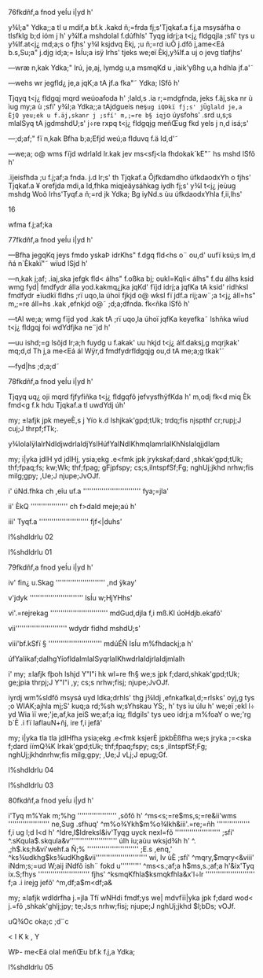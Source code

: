 76fkdñf,a fnod yeÍu i|yd h'

y¾I;a" Ydka;;a tl u mdif,a bf.k .kakd ñ;=frda fj;s'Tjqkaf.a f.j,a msysáfha o tlsfklg b;d ióm j h' y¾If.a mshdolaI f.dúfhls' Tyqg idrj;a t<j¿ fldgqjla ;sfí' tys u y¾If.at<j¿ md;a;s o fjhs' y¾I ksjdvq Èkj, ;u ñ;=rd iuÕ j.dfõ j,ame<Eá b.s,Su;a" j.djg id;a;= lsÍu;a isÿ lrhs' tjeks we;eï Èkj,y¾If.a uj o jevg tlafjhs'

—wræ n,kak Ydka;" lrú, je,aj, lymdg u,a msmqKd u ,iaik'yßhg u,a hdhla jf.a'˜

—wehs wr jegfld¿ je,a jqK;a tA jf.a fka"˜ Ydka; lSfõ h'

Tjqyq t<j¿ fldgqj mqrd weúoafoda h' ;lald,s .ia r;=mdgfnda, jeks f.äj,ska nr ù ìug my;a ù ;sfí' y¾I;a Ydka;;a tAjdgueis ne`§ug iQÞkï fj;s' jÜglald je,a ÈjQ yeu;ek u f.äj,skanr j ;sfí' m,;=re b§ iqj`o úysfohs' .srd u,s;s mlaISyq tA jgdmshdU;s' j÷re rxpq t<j¿ fldgqjg meñŒug fkd yels j n,d isá;s'

—;d;af;" fï n,kak Bfha b;a;Efjd weú;a flduvq f.ä ld,d'˜

—we;a; o@ wms fïjd wdrlaId lr.kak jev ms<sfj<la fhdokak´kE"˜ hs mshd lSfõ h'

.ïjeisfhda ;u f.j;af;a fnda. j.d lr;s' th Tjqkaf.a Ôjfkdamdho úfkdaodxYh o fjhs' Tjqkaf.a ¥ orefjda mdi,a ld,fhka miqjeäysáhkag iydh fj;s' y¾I t<j¿ jeùug mshdg Woõ lrhs'Tyqf.a ñ;=rd jk Ydka; Bg iyNd.s ùu úfkdaodxYhla f,ii,lhs'

16

wfma f.j;af;ka

77fkdñf,a fnod yeÍu i|yd h'

—Bfha jegqKq jeys fmdo yskaÞ idrKhs" f.dgq fld<hs o¨ ou,d' uufï ksú;s lm,d ñá n`Èkakï"˜ wïud lSjd h'

—n,kak j;af; .iaj,ska jefgk fld< álhs" f.oßka bj; oukl=Kqli< álhs" f.du álhs ksid wmg fyd| fmdfydr álla yod.kakmq¿jka jqKd' fïjd idrj;a jqfKa tA ksid' ridhksl fmdfydr ±ïudkï fldhs ;rï uqo,la úhoï fjkjd o@ wksl fï jdf.a rij;aw¨;a t<j¿ áll=hs" m,;=re áll=hs .kak ,efnkjd o@˜ ;d;a;dfnda. fk<ñka lSfõ h'

—tAl we;a; wmg fïjd yod .kak tA ;rï uqo,la úhoï jqfKa keyefka˜ lshñka wïud t<j¿ fldgqj foi wdYdfjka ne¨jd h'

—uu ishd;=g lsõjd lr;a;h fuydg u f.akak' uu hkjd t<j¿ álf.daksj,g mqrjkak' mq;d,d Th j,a me<Eá ál Wÿr,d fmdfydrfldgqjg ou,d tA me;a;g tkak'˜

—fyd|hs ;d;a;d˜

78fkdñf,a fnod yeÍu i|yd h'

Tjqyq uq¿ oji mqrd fjfyfiñka t<j¿ fldgqfõ jefvysfhÿfKda h' m,odj fk<d miq Èk fmd<g f.k hdu Tjqkaf.a tl uwdYdj úh'

my; ±lafjk jpk meyeÈ,s j Yío k.d lshjkak'gpd;tUk; trdq;fis njspthf cr;rupj;J cuj;J thrpf;fTk;.

y¾IolaIÿIalrNdIdjwdrlaIdjYsIHúfYaINdIKhmqIamrlaIKhNslaIqjjdIam

my; i|yka jdlH yd jdlHj, ysia;ekg .e<fmk jpk jrykskaf;dard ,shkak'gpd;tUk; thf;fpaq;fs; kw;Wk; thf;fpag; gFjpfspy; cs;s,ilntspfSf;Fg; nghUj;jkhd nrhw;fis milg;gpy; ,Ue;J njupe;JvOJf.

i' úNd.fhka ch ,eîu uf.a '''''''''''''''''''''''''''' fya;=jla'

ii' ÈkQ '''''''''''''''''' ch f>daId meje;aú h'

iii' Tyqf.a '''''''''''''''''''''''' fjf<|duhs'

l%shdldrlu 02

l%shdldrlu 01

79fkdñf,a fnod yeÍu i|yd h'

iv' fin¿ u.Skag '''''''''''''''''''''''' ,nd ÿkay'

v'jdyk '''''''''''''''''''''''''' lsÍu w;HjYHhs'

vi'.=rejrekag '''''''''''''''''''''''''''' mdGud,djla f,i mß.Kl úoHdjb.ekafõ'

vii''''''''''''''''''''''''' wdydr fidhd mshdU;s'

viii'bf.kSfï § '''''''''''''''''''''''''' mdúÉÑ lsÍu m%fhdackj;a h'

úfYaIikaf;daIhgYíofldaImlaISyqrlaIKhwdrlaIdjrlaIdjmlaIh

i' my; ±lafjk fþoh lshjd Y"I"i hk wl=re fh§ we;s jpk f;dard,shkak'gpd;tUk; ge;jpia thrpj;J Y"I"i ,y; cs;s nrhw;fisj; njupe;JvOJf.

iyrdj wm%sldfõ msysá uyd ldka;drhls' thg j¾Idj ,efnkafkal,d;=rlsks' oyj,g tys ;o WIAK;ajhla mj;S' kuq;a rd;%sh w;sYhskau YS;, h' tys ìu úIu h' we;eï ;ekl l÷ yd Wia ìï we;'je,af,ka jeiS we;af;a iq¿ fldgils' tys ueo idrj;a m%foaY o we;'rg b`È .i fï lafIauN+ñj, ire f,i jefâ'

my; i|yka tla tla jdlHfha ysia;ekg .e<fmk ksjerÈ jpkbÈßfha we;s jryka ;=<ska f;dard iïmQ¾K lrkak'gpd;tUk; thf;fpaq;fspy; cs;s ,ilntspfSf;Fg; nghUj;jkhdnrhw;fis milg;gpy; ,Ue;J vLj;J epug;Gf.

l%shdldrlu 04

l%shdldrlu 03

80fkdñf,a fnod yeÍu i|yd h'

i'Tyq m%Yak m;%hg ''''''''''''''''''' ,sõfõ h' ^ms<s;=re$ms,s;=re&ii'wms '''''''''''''''''''' ne,Sug .sfhuq' ^m%o¾Ykh$m%o¾Ikh&iii'.=re;=ñh '''''''''''''''' f,i ug l;d l<d h' ^ldre‚l$ldreksl&iv'Tyqg uyck nexl=fõ '''''''''''''''''''''' ;sfí' ^.sKqula$.skqula&v''''''''''''''''''''''' úIh iu;aùu wksjd¾h h' ^.‚;h$.ks;h&vi'wehf.a Ñ;% ''''''''''''''''''''''''' ;E.s ,enq‚' ^ks¾udkhg$ks¾udKhg&vii''''''''''''''''''''''''' wi, lv ùÈ ;sfí' ^mqry,$mqry<&viii' iNdm;s;=ud W;aij iNdfõ ish¨ fokd u'''''''''' ^ms<s.;af;a h$ms,s.;af;a h'&ix'Tyq ix.S;fhys ''''''''''''''''''''''''' fjhs' ^ksmqKfhla$ksmqkfhla&x'l÷lr '''''''''''''''''''''''' f;a .i irejg jefõ' ^m,df;a$m<df;a&

my; ±lafjk wdldrfha j.=jla Tfí wNHdi fmdf;ys we| mdvfïi|yka jpk f;dard wod< j.=fõ ,shkak'ghlj;jpy; te;Js;s nrhw;fisj; njupe;J nghUj;jkhd $l;bDs; vOJf.

uQ¾Oc oka;c ;d¨c

< I K k , Y

WÞ- me<Eá olaI meñŒu bf.k f.j,a Ydka;

l%shdldrlu 05